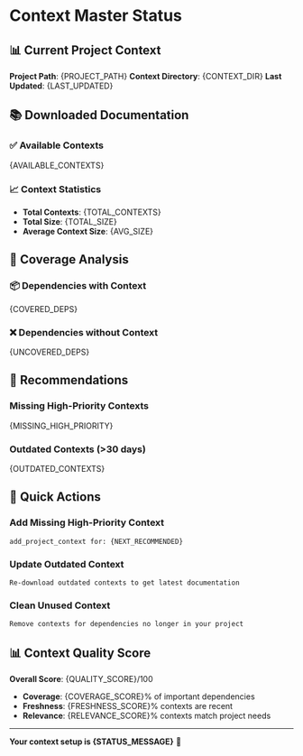 # Context Master Status

## 📊 Current Project Context

**Project Path**: {PROJECT_PATH}
**Context Directory**: {CONTEXT_DIR}
**Last Updated**: {LAST_UPDATED}

## 📚 Downloaded Documentation

### ✅ Available Contexts
{AVAILABLE_CONTEXTS}

### 📈 Context Statistics
- **Total Contexts**: {TOTAL_CONTEXTS}
- **Total Size**: {TOTAL_SIZE}
- **Average Context Size**: {AVG_SIZE}

## 🎯 Coverage Analysis

### 📦 Dependencies with Context
{COVERED_DEPS}

### ❌ Dependencies without Context
{UNCOVERED_DEPS}

## 🔧 Recommendations

### Missing High-Priority Contexts
{MISSING_HIGH_PRIORITY}

### Outdated Contexts (>30 days)
{OUTDATED_CONTEXTS}

## 🚀 Quick Actions

### Add Missing High-Priority Context
```
add_project_context for: {NEXT_RECOMMENDED}
```

### Update Outdated Context
```
Re-download outdated contexts to get latest documentation
```

### Clean Unused Context
```
Remove contexts for dependencies no longer in your project
```

## 📊 Context Quality Score

**Overall Score**: {QUALITY_SCORE}/100

- **Coverage**: {COVERAGE_SCORE}% of important dependencies
- **Freshness**: {FRESHNESS_SCORE}% contexts are recent
- **Relevance**: {RELEVANCE_SCORE}% contexts match project needs

---

**Your context setup is {STATUS_MESSAGE}** 🎯